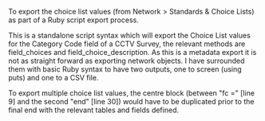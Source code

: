 To export the choice list values (from Network > Standards & Choice Lists) as part of a Ruby script export process.

This is a standalone script syntax which will export the Choice List values for the Category Code field of a CCTV Survey, the relevant methods are field_choices and field_choice_description.
As this is a metadata export it is not as straight forward as exporting network objects.
I have surrounded them with basic Ruby syntax to have two outputs, one to screen (using puts) and one to a CSV file.

To export multiple choice list values, the centre block (between "fc =" [line 9] and the second "end" [line 30]) would have to be duplicated prior to the final end with the relevant tables and fields defined.